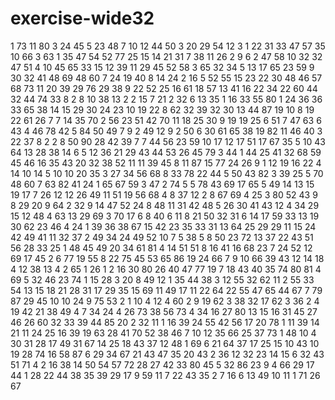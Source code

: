 # exercise-wide32
1
73
11
80
3
24
45
5
23
48
7
10
12
44
50
3
20
29
54
12
3
1
22
31
33
47
57
35
10
66
3
63
1
35
47
54
52
77
25
15
14
21
31
7
38
11
26
2
9
6
2
47
58
10
32
32
47
51
4
10
45
65
33
15
12
39
11
29
45
52
58
3
65
32
34
5
13
17
65
23
59
9
30
32
41
48
69
48
60
7
24
19
40
8
14
24
2
16
5
52
55
15
23
22
30
48
46
57
68
73
11
20
39
29
76
29
38
9
22
52
25
16
61
18
57
13
41
16
22
34
22
60
44
32
44
74
33
8
2
8
10
38
13
2
2
15
7
21
2
32
6
13
35
1
16
33
55
80
1
24
36
36
33
65
38
14
15
29
30
24
23
10
19
22
8
62
32
39
32
30
13
44
87
19
10
8
19
22
61
26
7
7
14
35
70
2
56
23
51
42
70
11
18
25
30
9
19
19
25
6
51
7
47
63
6
43
4
46
78
42
5
84
50
49
7
9
2
49
12
9
2
50
6
30
61
65
38
19
82
11
46
40
3
22
37
8
2
2
8
50
90
28
42
39
7
7
44
56
23
59
10
17
12
17
51
17
67
35
5
10
43
64
13
28
38
14
6
5
12
36
21
29
43
44
53
26
45
79
3
44
1
44
25
41
32
68
59
45
46
16
35
43
20
32
38
52
11
11
39
45
8
11
87
15
77
24
26
9
1
12
19
16
22
4
14
10
14
5
10
10
20
35
3
27
34
56
68
8
33
78
22
44
5
50
43
82
3
39
25
5
70
48
60
7
63
82
41
24
1
65
67
59
3
47
2
74
5
5
78
43
69
17
65
5
49
14
13
15
19
17
7
26
12
12
26
49
11
51
19
56
68
4
8
37
12
2
8
67
69
4
25
3
80
52
43
9
8
29
20
9
64
2
32
9
14
47
52
24
8
48
11
31
42
48
5
26
30
41
43
12
4
34
29
15
12
48
4
63
13
29
69
3
70
17
6
8
40
6
11
8
21
50
32
31
6
14
17
59
33
13
19
30
62
23
46
4
24
1
39
36
38
67
15
42
23
35
33
31
13
64
25
29
29
11
15
24
42
49
41
11
32
37
2
49
34
24
49
52
10
7
5
38
5
8
50
23
72
13
37
22
43
51
56
28
33
25
1
48
45
49
20
34
61
81
4
14
51
51
8
16
41
16
68
23
7
24
52
12
69
17
45
2
6
77
19
55
8
22
75
45
53
65
86
19
24
66
7
9
10
66
39
43
12
14
18
4
12
38
13
4
2
65
1
26
1
2
16
30
80
26
40
47
77
19
7
18
43
40
35
74
80
81
4
69
5
32
46
23
74
1
15
28
3
20
8
49
12
1
35
44
38
3
12
55
32
62
11
2
55
33
54
13
15
18
21
28
31
17
29
35
15
69
11
49
17
11
22
64
22
55
47
65
44
67
7
79
87
29
45
10
10
24
9
75
53
2
1
10
4
12
4
60
2
9
19
62
3
38
32
17
62
3
36
2
4
19
42
21
38
49
4
7
34
24
4
26
73
38
56
73
4
34
16
27
80
13
15
16
31
45
27
46
26
60
32
33
39
44
85
20
2
32
11
1
16
39
24
55
42
56
17
20
78
1
11
39
14
21
11
24
25
16
39
19
63
28
41
70
52
38
46
7
10
12
35
66
25
37
73
1
48
10
4
30
31
28
17
49
31
67
14
25
18
43
37
12
48
1
69
6
21
64
37
17
25
15
10
43
10
19
28
74
16
58
87
6
29
34
67
21
43
47
35
20
43
2
36
12
32
23
14
15
6
32
43
51
71
4
2
16
38
14
50
54
57
72
28
27
42
33
80
45
5
32
86
23
9
4
66
29
17
44
1
28
22
44
38
35
39
29
17
9
59
11
7
22
43
35
2
7
16
6
13
49
10
11
1
71
26
67
